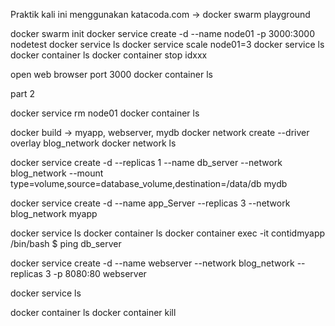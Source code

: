 Praktik kali ini menggunakan katacoda.com -> docker swarm playground

docker swarm init
docker service create -d --name node01 -p 3000:3000 nodetest
docker service ls
docker service scale node01=3
docker service ls
docker container ls
docker container stop idxxx

open web browser port 3000
docker container ls

part 2

docker service rm node01
docker container ls


docker build -> myapp, webserver, mydb
docker network create --driver overlay blog_network
docker network ls

docker service create -d --replicas 1 --name db_server --network blog_network --mount type=volume,source=database_volume,destination=/data/db mydb

docker service create -d --name app_Server --replicas 3 --network blog_network myapp

docker service ls
docker container ls
docker container exec -it contidmyapp /bin/bash
$ ping db_server

docker service create -d --name webserver --network blog_network --replicas 3 -p 8080:80 webserver

docker service ls

docker container ls
docker container kill <idcontainer>




